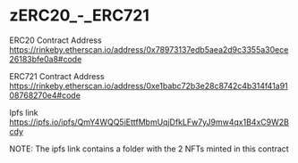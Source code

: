 # zERC20_-_ERC721

ERC20 Contract Address
https://rinkeby.etherscan.io/address/0x78973137edb5aea2d9c3355a30ece26183bfe0a8#code


ERC721 Contract Address
https://rinkeby.etherscan.io/address/0xe1babc72b3e28c8742c4b314f41a9108768270e4#code





Ipfs link
https://ipfs.io/ipfs/QmY4WQQ5iEttfMbmUqjDfkLFw7yJ9mw4qx1B4xC9W2Bcdy

NOTE: The ipfs link contains a folder with the 2 NFTs minted in this contract

